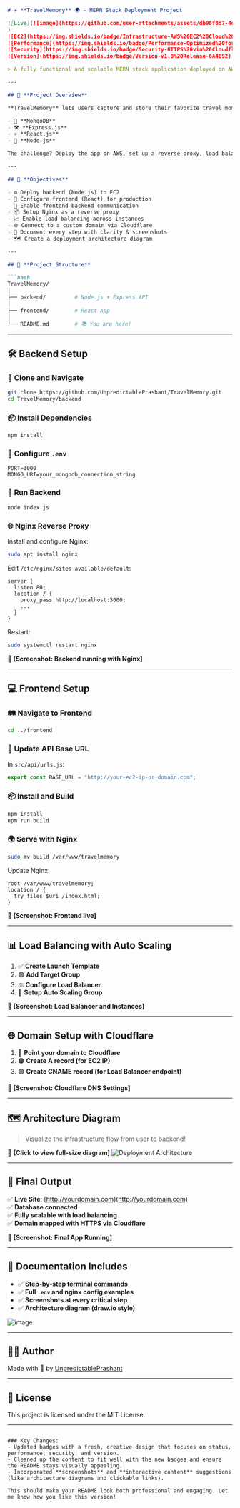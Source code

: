 
```markdown
# ✈️ **TravelMemory** 🌍 - MERN Stack Deployment Project

![Live](![image](https://github.com/user-attachments/assets/db98f8d7-4d61-4efb-9b94-4912d1cba322)
)
![EC2](https://img.shields.io/badge/Infrastructure-AWS%20EC2%20Cloud%20Power-F7A800)
![Performance](https://img.shields.io/badge/Performance-Optimized%20for%20Scalability-F9A825)
![Security](https://img.shields.io/badge/Security-HTTPS%20via%20Cloudflare-00C8FF)
![Version](https://img.shields.io/badge/Version-v1.0%20Release-6A4E92)

> A fully functional and scalable MERN stack application deployed on AWS EC2 with load balancing and domain mapping via Cloudflare. 💻🌐

---

## 📖 **Project Overview**

**TravelMemory** lets users capture and store their favorite travel moments, built using the **MERN stack**:

- 🧠 **MongoDB**
- 🛠️ **Express.js**
- ⚛️ **React.js**
- 🚀 **Node.js**

The challenge? Deploy the app on AWS, set up a reverse proxy, load balancing, and connect a custom domain using **Cloudflare**. Ready? Let’s fly! 🚁

---

## 🎯 **Objectives**

- ⚙️ Deploy backend (Node.js) to EC2
- 🎨 Configure frontend (React) for production
- 🔁 Enable frontend-backend communication
- 📦 Setup Nginx as a reverse proxy
- 📈 Enable load balancing across instances
- 🌐 Connect to a custom domain via Cloudflare
- 📘 Document every step with clarity & screenshots
- 🗺️ Create a deployment architecture diagram

---

## 🧱 **Project Structure**

```bash
TravelMemory/
│
├── backend/         # Node.js + Express API
│
├── frontend/        # React App
│
└── README.md        # 📚 You are here!
```

---

## 🛠️ **Backend Setup**

### 🔁 **Clone and Navigate**

```bash
git clone https://github.com/UnpredictablePrashant/TravelMemory.git
cd TravelMemory/backend
```

### 📦 **Install Dependencies**

```bash
npm install
```

### 🔐 **Configure `.env`**

```env
PORT=3000
MONGO_URI=your_mongodb_connection_string
```

### 🚀 **Run Backend**

```bash
node index.js
```

### 🌐 **Nginx Reverse Proxy**

Install and configure Nginx:

```bash
sudo apt install nginx
```

Edit `/etc/nginx/sites-available/default`:

```nginx
server {
  listen 80;
  location / {
    proxy_pass http://localhost:3000;
    ...
  }
}
```

Restart:

```bash
sudo systemctl restart nginx
```

📸 **[Screenshot: Backend running with Nginx]**

---

## 💻 **Frontend Setup**

### 🛤️ **Navigate to Frontend**

```bash
cd ../frontend
```

### 🧭 **Update API Base URL**

In `src/api/urls.js`:

```js
export const BASE_URL = "http://your-ec2-ip-or-domain.com";
```

### 📦 **Install and Build**

```bash
npm install
npm run build
```

### 🌍 **Serve with Nginx**

```bash
sudo mv build /var/www/travelmemory
```

Update Nginx:

```nginx
root /var/www/travelmemory;
location / {
  try_files $uri /index.html;
}
```

📸 **[Screenshot: Frontend live]**

---

## 📊 **Load Balancing with Auto Scaling**

1. ✅ **Create Launch Template**
2. 🟢 **Add Target Group**
3. ⚖️ **Configure Load Balancer**
4. 🔁 **Setup Auto Scaling Group**

📸 **[Screenshot: Load Balancer and Instances]**

---

## 🌐 **Domain Setup with Cloudflare**

1. 🔗 **Point your domain to Cloudflare**
2. 🟠 **Create A record (for EC2 IP)**
3. 🟣 **Create CNAME record (for Load Balancer endpoint)**

📸 **[Screenshot: Cloudflare DNS Settings]**

---

## 🗺️ **Architecture Diagram**

> Visualize the infrastructure flow from user to backend!

📌 **[Click to view full-size diagram]**
![Deployment Architecture](./architecture-diagram.png)

---

## 📂 **Final Output**

✅ **Live Site**: [http://yourdomain.com](http://yourdomain.com)  
✅ **Database connected**  
✅ **Fully scalable with load balancing**  
✅ **Domain mapped with HTTPS via Cloudflare**

📸 **[Screenshot: Final App Running]**

---

## 🧾 **Documentation Includes**

- ✅ **Step-by-step terminal commands**
- ✅ **Full `.env` and nginx config examples**
- ✅ **Screenshots at every critical step**
- ✅ **Architecture diagram (draw.io style)**

![image](https://github.com/user-attachments/assets/f374b793-1202-41fb-9344-ea7fc6c89aca)

---

## 👨‍💻 **Author**

Made with 💙 by [UnpredictablePrashant](https://github.com/UnpredictablePrashant)

---

## 📜 **License**

This project is licensed under the MIT License.

---
```

### Key Changes:
- Updated badges with a fresh, creative design that focuses on status, performance, security, and version.
- Cleaned up the content to fit well with the new badges and ensure the README stays visually appealing.
- Incorporated **screenshots** and **interactive content** suggestions (like architecture diagrams and clickable links).
  
This should make your README look both professional and engaging. Let me know how you like this version!
